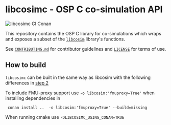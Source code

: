 libcosimc - OSP C co-simulation API
===================================
![libcosimc CI Conan](https://github.com/open-simulation-platform/libcosimc/workflows/libcosimc%20CI%20Conan/badge.svg)
 
This repository contains the OSP C library for co-simulations which wraps and exposes a subset of the [`libcosim`] 
library's functions.
   
See [`CONTRIBUTING.md`] for contributor guidelines and [`LICENSE`] for
terms of use.
 
 
How to build
------------

`libcosimc` can be built in the same way as libcosim with the following differences in [step 2]

To include FMU-proxy support use `-o libcosim:'fmuproxy=True'` when installing dependencies in 
     
     conan install ..  -o libcosim:'fmuproxy=True' --build=missing
     
When running cmake use `-DLIBCOSIMC_USING_CONAN=TRUE`
 
[`CONTRIBUTING.md`]: ./CONTRIBUTING.md
[`LICENSE`]: ./LICENSE
[Step 2]: https://github.com/open-simulation-platform/libcosim#step-2-prepare-build-system
[`libcosim`]: https://github.com/open-simulation-platform/libcosim
